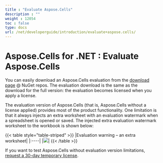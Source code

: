 ```yaml
---
title : "Evaluate Aspose.Cells" 
description : "" 
weight : 12054 
toc : false
type: docs
url: /net/developerguide/introduction/evaluate+aspose.cells/
---
```


# Aspose.Cells for .NET : Evaluate Aspose.Cells


You can easily download an Aspose.Cells evaluation from the [download page](https://www.nuget.org/packages/Aspose.Cells) @ NuGet repos. The evaluation download is the same as the download for the full version: the evaluation becomes licensed when you apply a license.

The evaluation version of Aspose.Cells (that is, Aspose.Cells without a license applied) provides most of the product functionality. One limitation is that it always injects an extra worksheet with an evaluation watermark when a spreadsheet is opened or saved. The injected extra evaluation watermark worksheet to the workbook is shown below:

{{< table style="table-striped" >}}
|Evaluation warning – an extra worksheet|
|:----|
|![](https://docs2.aspose.com/cells/net/attachments/5018385/5114612.png)|
{{< /table >}}

If you want to test Aspose.Cells without evaluation version limitations, [request a 30-day temporary license](http://www.aspose.com/corporate/purchase/faqs/temporary-license.aspx).

